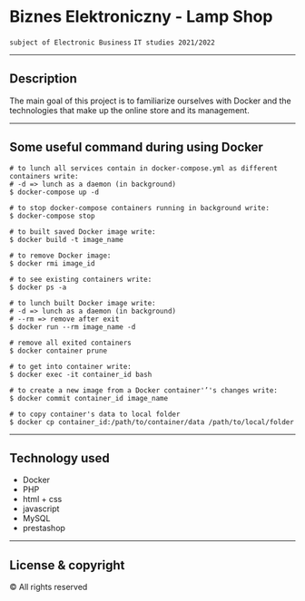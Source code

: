 # Biznes Elektroniczny - Lamp Shop
``subject of Electronic Business`` ``IT studies 2021/2022``

---

## Description

The main goal of this project is to familiarize ourselves with Docker 
and the technologies that make up the online store and its management.

---

## Some useful command during using Docker

```shell
# to lunch all services contain in docker-compose.yml as different containers write:
# -d => lunch as a daemon (in background)
$ docker-compose up -d

# to stop docker-compose containers running in background write:
$ docker-compose stop

# to built saved Docker image write:
$ docker build -t image_name

# to remove Docker image:
$ docker rmi image_id

# to see existing containers write:
$ docker ps -a

# to lunch built Docker image write:
# -d => lunch as a daemon (in background)
# --rm => remove after exit
$ docker run --rm image_name -d

# remove all exited containers
$ docker container prune

# to get into container write:
$ docker exec -it container_id bash

# to create a new image from a Docker container'’'s changes write:
$ docker commit container_id image_name

# to copy container's data to local folder
$ docker cp container_id:/path/to/container/data /path/to/local/folder
```

---

## Technology used
+ Docker
+ PHP
+ html + css
+ javascript
+ MySQL
+ prestashop

---

## License & copyright
© All rights reserved
